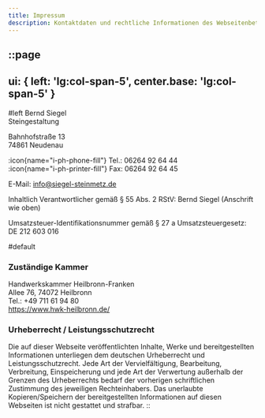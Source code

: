 ```yaml
---
title: Impressum
description: Kontaktdaten und rechtliche Informationen des Webseitenbetreibers.
---
```


::page
---
ui: { left: 'lg:col-span-5', center.base: 'lg:col-span-5' }
---
#left
Bernd Siegel\
Steingestaltung

Bahnhofstraße 13\
74861 Neudenau

:icon{name="i-ph-phone-fill"} Tel.: 06264 92 64 44\
:icon{name="i-ph-printer-fill"} Fax: 06264 92 64 45

E-Mail: info@siegel-steinmetz.de

Inhaltlich Verantwortlicher gemäß §&nbsp;55 Abs.&nbsp;2 RStV: Bernd Siegel (Anschrift wie oben)

Umsatzsteuer-Identifikationsnummer gemäß §&nbsp;27&nbsp;a Umsatzsteuergesetz: DE&nbsp;212&nbsp;603&nbsp;016

#default
### Zuständige Kammer

Handwerkskammer Heilbronn-Franken\
Allee 76, 74072 Heilbronn\
Tel.: +49 711 61 94 80\
https://www.hwk-heilbronn.de/

### Urheberrecht / Leistungsschutzrecht

Die auf dieser Webseite veröffentlichten Inhalte, Werke und bereitgestellten Informationen unterliegen dem deutschen Urheberrecht und Leistungsschutzrecht. Jede Art der Vervielfältigung, Bearbeitung, Verbreitung, Einspeicherung und jede Art der Verwertung außerhalb der Grenzen des Urheberrechts bedarf der vorherigen schriftlichen Zustimmung des jeweiligen Rechteinhabers. Das unerlaubte Kopieren/Speichern der bereitgestellten Informationen auf diesen Webseiten ist nicht gestattet und strafbar.
::
